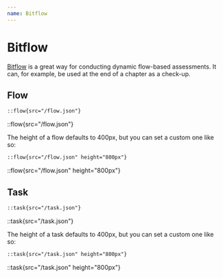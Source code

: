 ```yaml
---
name: Bitflow
---
```


# Bitflow

[Bitflow](https://bitflow.openpatch.org/) is a great way for conducting dynamic flow-based
assessments. It can, for example, be used at the end of a chapter as a check-up.

## Flow

```md
::flow{src="/flow.json"}
```

::flow{src="/flow.json"}

The height of a flow defaults to 400px, but you can set a custom one like so:

```md
::flow{src="/flow.json" height="800px"}
```

::flow{src="/flow.json" height="800px"}

## Task

```md
::task{src="/task.json"}
```

::task{src="/task.json"}

The height of a task defaults to 400px, but you can set a custom one like so:

```md
::task{src="/task.json" height="800px"}
```

::task{src="/task.json" height="800px"}
